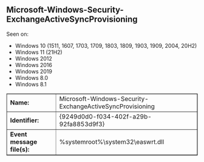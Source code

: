 ## Microsoft-Windows-Security-ExchangeActiveSyncProvisioning

Seen on:
* Windows 10 (1511, 1607, 1703, 1709, 1803, 1809, 1903, 1909, 2004, 20H2)
* Windows 11 (21H2)
* Windows 2012
* Windows 2016
* Windows 2019
* Windows 8.0
* Windows 8.1

<table border="1" class="docutils">
  <tbody>
    <tr>
      <td><b>Name:</b></td>
      <td>Microsoft-Windows-Security-ExchangeActiveSyncProvisioning</td>
    </tr>
    <tr>
      <td><b>Identifier:</b></td>
      <td>{9249d0d0-f034-402f-a29b-92fa8853d9f3}</td>
    </tr>
    <tr>
      <td><b>Event message file(s):</b></td>
      <td>%systemroot%\system32\easwrt.dll</td>
    </tr>
  </tbody>
</table>

&nbsp;

